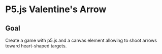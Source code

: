 # P5.js Valentine's Arrow

<!-- ## [Live Demo]() -->

## Goal

Create a game with p5.js and a canvas element allowing to shoot arrows toward heart-shaped targets.
